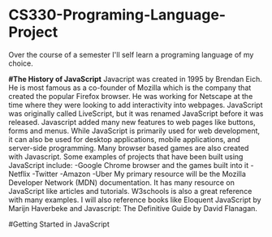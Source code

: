 # CS330-Programing-Language-Project
Over the course of a semester I'll self learn a programing language of my choice.  

**#The History of JavaScript**
Javacript was created in 1995 by Brendan Eich. He is most famous as a co-founder of Mozilla which is the company that created the popular Firefox browser.  He was working for Netscape at the time where they were looking to add interactivity into webpages. JavaScript was originally called LiveScript, but it was renamed JavaScript before it was released. Javascript added many new features to web pages like buttons, forms and menus. While JavaScript is primarily used for web development, it can also be used for desktop applications, mobile applications, and server-side programming. Many browser based games are also created with Javascript. Some examples of projects that have been built using JavaScript include:
-Google Chrome browser and the games built into it
-Netflix
-Twitter
-Amazon
-Uber
My primary resource will be the Mozilla Developer Network (MDN) documentation. It has many  resource on JavaScript like articles and tutorials. W3schools is also a great reference with many examples.  I will also reference books like Eloquent JavaScript by Marijn Haverbeke and Javascript: The Definitive Guide by David Flanagan. 


#Getting Started in JavaScript
